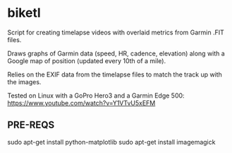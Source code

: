 biketl
======

Script for creating timelapse videos with overlaid metrics from Garmin .FIT files.

Draws graphs of Garmin data (speed, HR, cadence, elevation) along with a Google
map of position (updated every 10th of a mile).

Relies on the EXIF data from the timelapse files to match the track up with the
images.

Tested on Linux with a GoPro Hero3 and a Garmin Edge 500:
https://www.youtube.com/watch?v=Y1VTvU5xEFM

PRE-REQS
--------
sudo apt-get install python-matplotlib
sudo apt-get install imagemagick
